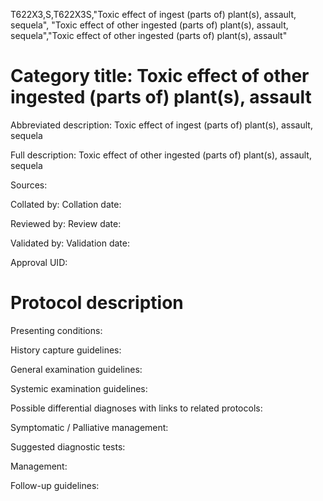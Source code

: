 T622X3,S,T622X3S,"Toxic effect of ingest (parts of) plant(s), assault, sequela", "Toxic effect of other ingested (parts of) plant(s), assault, sequela","Toxic effect of other ingested (parts of) plant(s), assault"
# Category title: Toxic effect of other ingested (parts of) plant(s), assault

Abbreviated description: Toxic effect of ingest (parts of) plant(s), assault, sequela

Full description: Toxic effect of other ingested (parts of) plant(s), assault, sequela

Sources:

Collated by:
Collation date:

Reviewed by:
Review date:

Validated by:
Validation date:

Approval UID:

# Protocol description

Presenting conditions:

History capture guidelines:

General examination guidelines:

Systemic examination guidelines:

Possible differential diagnoses with links to related protocols:

Symptomatic / Palliative management:

Suggested diagnostic tests:

Management:

Follow-up guidelines:
